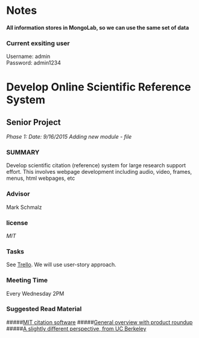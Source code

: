 # Notes
#### All information stores in MongoLab, so we can use the same set of data
### Current exsiting user
Username: admin <br />
Password: admin1234

# Develop Online Scientific Reference System
## Senior Project

 *Phase 1:*
 *Date: 9/16/2015*
 *Adding new module - file* 

### SUMMARY
Develop scientific citation (reference) system for large 
 research support effort. This involves webpage development
including audio, video, frames, menus, html webpages, etc

### Advisor
Mark Schmalz

### license
 *MIT*

### Tasks 
See [Trello](https://trello.com/b/NNZBZzlp/senior-project-srs). We will use user-story approach. 

### Meeting Time
Every Wednesday 2PM

### Suggested Read Material 
#####[MIT citation software](http://libguides.mit.edu/references)
#####[General overview with product roundup](https://en.wikipedia.org/wiki/Comparison_of_reference_management_software)
#####[A slightly different perspective, from UC Berkeley](http://www.lib.berkeley.edu/sciences/managing_citations)

